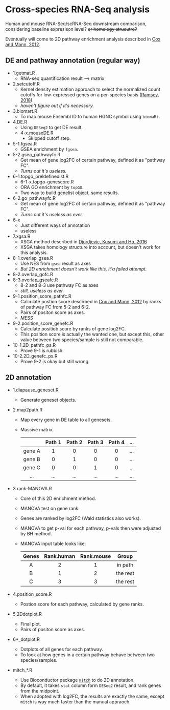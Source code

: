 # Cross-species RNA-Seq analysis

Human and mouse RNA-Seq/scRNA-Seq downstream comparison, considering baseline expresison level? ~~or homology strucutre?~~

Eventually will come to 2D pathway enrichment analysis described in [Cox and Mann, 2012](https://www.ncbi.nlm.nih.gov/pmc/articles/PMC3489530/).


## DE and pathway annotation (regular way)
- 1.getmat.R
  - RNA-seq quantification result --> matrix
- 2.setcutoff.R
  - Kernel density estimation approach to select the normalized count cutoffs for low-expressed genes on a per-species basis ([Ramsey, 2018](http://link.springer.com/10.1007/978-1-4939-7456-6_14))
  - _haven't figure out if it's necessary._
- 3.biomart.R
  - To map mouse Ensembl ID to human HGNC symbol using `biomaRt`.
- 4.DE.R
  - Using `DESeq2` to get DE result.
  - 4-x.mouseDE.R
    - Skipped cutoff step.
- 5-1.fgsea.R
  - GSEA enrichment by `fgsea`.
- 5-2.gsea_pathwayfc.R
  - Get mean of gene log2FC of certain pathway, defined it as "pathway FC".
  - _Turns out it's useless._
- 6-1.topgo_preldefinedist.R
  - 6-1-x.topgo-genescore.R
  - ORA GO enrichment by `topGO`.
  - Two way to build genelist object, same results.
- 6-2.go_pathwayfc.R
  - Get mean of gene log2FC of certain pathway, defined it as "pathway FC".
  -  _Turns out it's useless as ever._
- 6-x
  - Just different ways of annotation
  - useless
- 7.xgsa.R
  - XSGA method described in [Djordjevic, Kusumi and Ho, 2016](https://academic.oup.com/bioinformatics/article/32/17/i620/2450758)
  - XSGA takes homology structure into account, but doesn't work for this analysis.
- 8-1.overlap_gsea.R
  - Use NES from `gsea` result as axes
  - _But 2D enrichment doesn't work like this, it'a failed attempt._
- 8-2.overlap_gofc.R
- 8-3.overlap_gseafc.R
  - 8-2 and 8-3 use pathway FC as axes
  - _still, useless as ever._
- 9-1.position_score_pathfc.R
  - Calculate postion score descirbed in [Cox and Mann, 2012](https://www.ncbi.nlm.nih.gov/pmc/articles/PMC3489530/) by ranks of pathway FC from 5-2 and 6-2.
  - Pairs of positon score as axes.
  - _MESS_
- 9-2.position_score_genefc.R
  - Calculate positiob score by ranks of gene log2FC.
  - This position score is actually the wanted one, but except this, other value between two species/sample is still not comparable.
- 10-1.2D_pathfc_ps.R
  - Prove 9-1 is rubbish.
- 10-2.2D_genefc_ps.R
  - Prove 9-2 is okay but still wrong.

## 2D annotation
- 1.diapause_geneset.R
  - Generate geneset objects.
- 2.map2path.R
  - Map every gene in DE table to all genesets.
  - Massive matrix.

    |        | Path 1 | Path 2 | Path 3 | Path 4 | ... |
    | :----: | :----: | :----: | :----: | :----: | :-: |
    | gene A |    1   |    0   |    0   |    0   | ... |
    | gene B |    0   |    1   |    0   |    0   | ... |
    | gene C |    0   |    0   |    1   |    0   | ... |
    |   ...  |   ...  |   ...  |   ...  |   ...  | ... |
- 3.rank-MANOVA.R
  - Core of this 2D enrichment method.
  - MANOVA test on gene rank.
  - Genes are ranked by log2FC (Wald statistics also works).
  - MANOVA to get p-val for each pathway, p-vals then were adjusted by BH method.
  - MANOVA input table looks like:
    
    | Genes | Rank.human | Rank.mouse |   Group  |
    | :---: | :--------: | :--------: | :------: |
    |   A   |      2     |      1     |  in path |
    |   B   |      1     |      2     | the rest |
    |   C   |      3     |      3     | the rest |
 
- 4.position_score.R
  - Postion score for each pathway, calculated by gene ranks.
- 5.2Ddotplot.R
  - Final plot.
  - Pairs of positon score as axes.
- 6*_dotplot.R
  - Dotplots of all genes for each pathway.
  - To look at how genes in a certain pathway behave between two species/samples.
- mitch_*.R
  - Use Bioconductor package [`mitch`](https://doi.org/10.1186/s12864-020-06856-9) to do 2D annotation.
  - By default, it takes `stat` column form `DESeq2` result, and rank genes from the midpoint.
  - When adopted with log2FC, the results are exactly the same, except `mitch` is way much faster than the manual appraoch.
